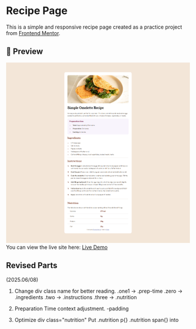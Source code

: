 # Recipe Page
This is a simple and responsive recipe page created as a practice project from [Frontend Mentor](https://www.frontendmentor.io/).

## 📸 Preview
![Screenshot](/recipe/recipe0608.png)
You can view the live site here: [Live Demo](https://github.com/Ethria7/challenge)

## Revised Parts
(2025.06/08)

1. Change div class name for better reading.
   .one1 → .prep-time
   .zero → .ingredients
   .two → .instructions
   .three → .nutrition

2. Preparation Time context adjustment. 
   -padding

3. Optimize div class="nutrition"
   Put .nutrition p{} .nutrition span{} into <style>

4. Relocate Instructions horizon line.   

5. Re-adjust word-spacing in Nutrition part.

## Coded by Ethria
